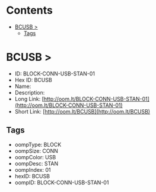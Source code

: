 



Contents
========

* [BCUSB > ](#bcusb--)
	* [Tags](#tags)

# BCUSB > 

- ID: BLOCK-CONN-USB-STAN-01
- Hex ID: BCUSB
- Name: 
- Description: 
- Long Link: [http://oom.lt/BLOCK-CONN-USB-STAN-01](http://oom.lt/BLOCK-CONN-USB-STAN-01)
- Short Link: [http://oom.lt/BCUSB](http://oom.lt/BCUSB)

## Tags

- oompType: BLOCK
- oompSize: CONN
- oompColor: USB
- oompDesc: STAN
- oompIndex: 01
- hexID: BCUSB
- oompID: BLOCK-CONN-USB-STAN-01
